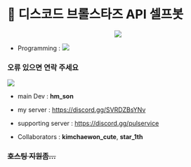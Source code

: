 # 🤖 디스코드 브롤스타즈 API 셀프봇

<p align="center">
  <img src="https://img.shields.io/badge/Discord-5865F2?style=for-the-badge&logo=Discord&logoColor=white">
</p>

- Programming : <img src="https://img.shields.io/badge/Python-3776AB?logo=Python&logoColor=white">

### 오류 있으면 연락 주세요

<img src="https://img.shields.io/badge/Discord-5865F2?style=for-the-badge&logo=Discord&logoColor=white">

- main Dev : **hm_son**
- my server : https://discord.gg/SVRDZBsYNv
- supporting server : https://discord.gg/pulservice

- Collaborators : **kimchaewon_cute**, **star_1th**

### <s>호스팅 지원좀...</s>

